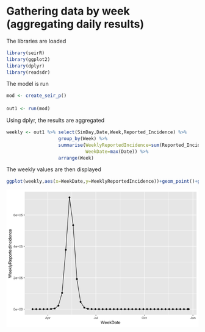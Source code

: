 Gathering data by week (aggregating daily results)
================

<!-- README.md is generated from README.Rmd. Please edit that file -->

The libraries are loaded

``` r
library(seirR)
library(ggplot2)
library(dplyr)
library(readsdr)
```

The model is run

``` r
mod <- create_seir_p()

out1 <- run(mod)
```

Using dplyr, the results are aggregated

``` r
weekly <- out1 %>% select(SimDay,Date,Week,Reported_Incidence) %>%
                   group_by(Week) %>%
                   summarise(WeeklyReportedIncidence=sum(Reported_Incidence),
                             WeekDate=max(Date)) %>%
                   arrange(Week)
```

The weekly values are then
displayed

``` r
ggplot(weekly,aes(x=WeekDate,y=WeeklyReportedIncidence))+geom_point()+geom_line()
```

![](README_files/figure-gfm/unnamed-chunk-4-1.png)<!-- -->
